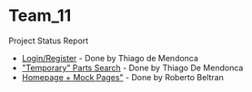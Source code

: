 # Team_11
Project Status Report

* [Login/Register](http://lamp.cse.fau.edu/~CEN4010_S2018g11/user/index.php) - Done by Thiago de Mendonca
* ["Temporary" Parts Search](http://lamp.cse.fau.edu/~CEN4010_S2018g11/alpha_search/search.php) - Done by Thiago De Mendonca
* [Homepage + Mock Pages"](http://lamp.cse.fau.edu/~CEN4010_S2018g11/homepage/home.php) - Done by Roberto Beltran
